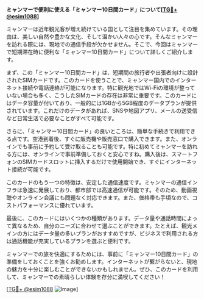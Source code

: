 **ミャンマーで便利に使える「ミャンマー10日間カード」について[[TG💪+ @esim1088](https://t.me/s/esim1088)]**

ミャンマーは近年観光客が増え続けている国として注目を集めています。その理由は、美しい自然や豊かな文化、そして温かい人々の心です。そんなミャンマーを訪れる際には、現地での通信手段が欠かせません。そこで、今回はミャンマーで短期滞在時に便利な「ミャンマー10日間カード」について詳しくご紹介します。

まず、この「ミャンマー10日間カード」は、短期間の旅行者や出張者向けに設計されたSIMカードです。このカードを使うことで、ミャンマー国内でのインターネット接続や電話連絡が可能になります。特に観光地ではWi-Fiの環境が整っていない場合も多く、こうしたSIMカードの存在は非常に重要です。このカードにはデータ容量が付いており、一般的には1GBから5GB程度のデータプランが提供されています。これだけのデータがあれば、SNSや地図アプリ、メールの送受信など日常生活で必要なことがすべて可能です。

さらに、「ミャンマー10日間カード」の良いところは、簡単な手続きで利用できる点です。空港到着後、すぐに販売機や販売窓口で購入できます。また、オンラインでも事前に予約して受け取ることも可能です。特に初めてミャンマーを訪れる方には、オンラインで事前準備しておくと安心ですね。購入後は、スマートフォンのSIMカードスロットに挿入するだけで使用開始でき、すぐにインターネット接続が可能です。

このカードのもう一つの特徴は、安定した通信速度です。ミャンマーの通信インフラは急速に発展しており、都市部では高速通信が可能です。そのため、動画視聴やオンライン会議にも問題なく対応できます。また、価格帯も手頃なので、コストパフォーマンスに優れています。

最後に、このカードにはいくつかの種類があります。データ量や通話時間によって異なるため、自分のニーズに合わせて選ぶことができます。たとえば、観光メインの方にはデータ量の多いプランがおすすめですが、ビジネスで利用される方は通話機能が充実しているプランを選ぶと便利です。

ミャンマーでの旅を快適にするためには、事前に「ミャンマー10日間カード」の準備をしておくことを強くお勧めします。インターネットが繋がらないと、現地の魅力を十分に楽しむことができないかもしれません。ぜひ、このカードを利用して、ミャンマーでの素晴らしい体験を存分に満喫してください！

[[TG💪+ @esim1088](https://t.me/s/esim1088) ![Image](https://i.postimg.cc/Y0z9fWf4/image.png)]
